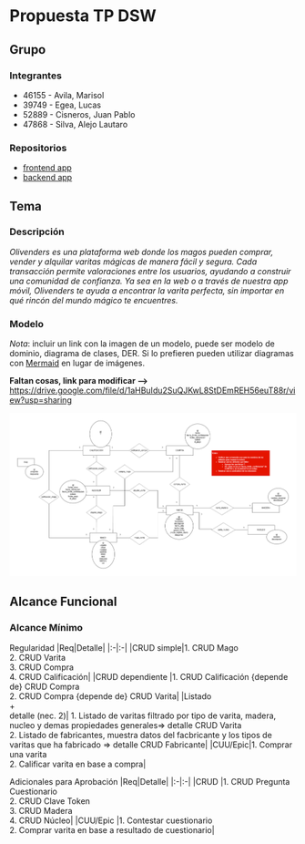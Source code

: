 # Propuesta TP DSW

## Grupo
### Integrantes
* 46155 - Avila, Marisol
* 39749 - Egea, Lucas
* 52889 - Cisneros, Juan Pablo
* 47868 - Silva, Alejo Lautaro

### Repositorios
* [frontend app](https://github.com/alejosilvalau/olivenders-frontend)
* [backend app](https://github.com/alejosilvalau/olivenders-backend)


## Tema
### Descripción
*Olivenders es una plataforma web donde los magos pueden comprar, vender y alquilar varitas mágicas de manera fácil y segura. Cada transacción permite valoraciones entre los usuarios, ayudando a construir una comunidad de confianza. Ya sea en la web o a través de nuestra app móvil, Olivenders te ayuda a encontrar la varita perfecta, sin importar en qué rincón del mundo mágico te encuentres.*

### Modelo
*Nota*: incluir un link con la imagen de un modelo, puede ser modelo de dominio, diagrama de clases, DER. Si lo prefieren pueden utilizar diagramas con [Mermaid](https://mermaid.js.org) en lugar de imágenes.

**Faltan cosas, link para modificar -->**
https://drive.google.com/file/d/1aHBuIdu2SuQJKwL8StDEmREH56euT88r/view?usp=sharing

![imagen del modelo](./DER%20Inicial.png)

## Alcance Funcional 

### Alcance Mínimo

Regularidad
|Req|Detalle|
|:-|:-|
|CRUD simple|1. CRUD Mago<br>2. CRUD Varita<br>3. CRUD Compra<br>4. CRUD Calificación|
|CRUD dependiente |1. CRUD Calificación {depende de} CRUD Compra<br>2. CRUD Compra {depende de} CRUD Varita|
|Listado<br>+<br>detalle (nec. 2)| 1. Listado de varitas filtrado por tipo de varita, madera, nucleo y demas propiedades generales=> detalle CRUD Varita<br> 2. Listado de fabricantes, muestra datos del facbricante y los tipos de varitas que ha fabricado => detalle CRUD Fabricante|
|CUU/Epic|1. Comprar una varita<br>2. Calificar varita en base a compra|


Adicionales para Aprobación
|Req|Detalle|
|:-|:-|
|CRUD |1. CRUD Pregunta Cuestionario<br> 2. CRUD Clave Token<br> 3. CRUD Madera<br> 4. CRUD Núcleo|
|CUU/Epic |1. Contestar cuestionario<br>2. Comprar varita en base a resultado de cuestionario|

